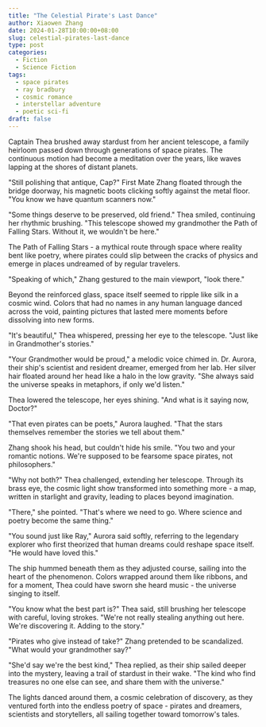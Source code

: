```yaml
---
title: "The Celestial Pirate's Last Dance"
author: Xiaowen Zhang
date: 2024-01-28T10:00:00+08:00
slug: celestial-pirates-last-dance
type: post
categories:
  - Fiction
  - Science Fiction
tags:
  - space pirates
  - ray bradbury
  - cosmic romance
  - interstellar adventure
  - poetic sci-fi
draft: false
---
```


Captain Thea brushed away stardust from her ancient telescope, a family heirloom passed down through generations of space pirates. The continuous motion had become a meditation over the years, like waves lapping at the shores of distant planets.

"Still polishing that antique, Cap?" First Mate Zhang floated through the bridge doorway, his magnetic boots clicking softly against the metal floor. "You know we have quantum scanners now."

"Some things deserve to be preserved, old friend." Thea smiled, continuing her rhythmic brushing. "This telescope showed my grandmother the Path of Falling Stars. Without it, we wouldn't be here."

The Path of Falling Stars - a mythical route through space where reality bent like poetry, where pirates could slip between the cracks of physics and emerge in places undreamed of by regular travelers.

"Speaking of which," Zhang gestured to the main viewport, "look there."

Beyond the reinforced glass, space itself seemed to ripple like silk in a cosmic wind. Colors that had no names in any human language danced across the void, painting pictures that lasted mere moments before dissolving into new forms.

"It's beautiful," Thea whispered, pressing her eye to the telescope. "Just like in Grandmother's stories."

"Your Grandmother would be proud," a melodic voice chimed in. Dr. Aurora, their ship's scientist and resident dreamer, emerged from her lab. Her silver hair floated around her head like a halo in the low gravity. "She always said the universe speaks in metaphors, if only we'd listen."

Thea lowered the telescope, her eyes shining. "And what is it saying now, Doctor?"

"That even pirates can be poets," Aurora laughed. "That the stars themselves remember the stories we tell about them."

Zhang shook his head, but couldn't hide his smile. "You two and your romantic notions. We're supposed to be fearsome space pirates, not philosophers."

"Why not both?" Thea challenged, extending her telescope. Through its brass eye, the cosmic light show transformed into something more - a map, written in starlight and gravity, leading to places beyond imagination.

"There," she pointed. "That's where we need to go. Where science and poetry become the same thing."

"You sound just like Ray," Aurora said softly, referring to the legendary explorer who first theorized that human dreams could reshape space itself. "He would have loved this."

The ship hummed beneath them as they adjusted course, sailing into the heart of the phenomenon. Colors wrapped around them like ribbons, and for a moment, Thea could have sworn she heard music - the universe singing to itself.

"You know what the best part is?" Thea said, still brushing her telescope with careful, loving strokes. "We're not really stealing anything out here. We're discovering it. Adding to the story."

"Pirates who give instead of take?" Zhang pretended to be scandalized. "What would your grandmother say?"

"She'd say we're the best kind," Thea replied, as their ship sailed deeper into the mystery, leaving a trail of stardust in their wake. "The kind who find treasures no one else can see, and share them with the universe."

The lights danced around them, a cosmic celebration of discovery, as they ventured forth into the endless poetry of space - pirates and dreamers, scientists and storytellers, all sailing together toward tomorrow's tales.